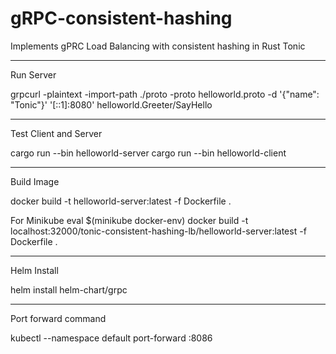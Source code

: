 # gRPC-consistent-hashing
Implements gPRC Load Balancing with consistent hashing in Rust Tonic

-----------------------------------------------------------------------
Run Server

grpcurl -plaintext -import-path ./proto -proto helloworld.proto -d '{"name": "Tonic"}' '[::1]:8080' helloworld.Greeter/SayHello

-----------------------------------------------------------------------
Test Client and Server

cargo run --bin helloworld-server
cargo run --bin helloworld-client

----------------------------------------------------------------------
Build Image

docker build -t helloworld-server:latest -f Dockerfile .


For Minikube
eval $(minikube docker-env)
docker build -t localhost:32000/tonic-consistent-hashing-lb/helloworld-server:latest -f Dockerfile .

---------------------------------------------------------------------
Helm Install

helm install <chart-name> helm-chart/grpc

----------------------------------------------------------------------
Port forward command

kubectl --namespace default port-forward <pod-name> <forwarding-port>:8086